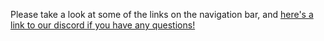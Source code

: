 Please take a look at some of the links on the navigation bar, and [here's a link to our discord if you have any questions!](https://discord.gg/yNmhraRm8M)


